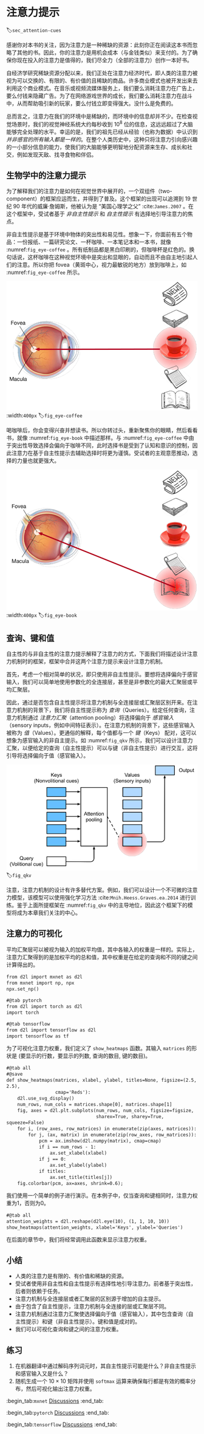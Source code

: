# 注意力提示
:label:`sec_attention-cues`

感谢你对本书的关注，因为注意力是一种稀缺的资源：此刻你正在阅读这本书而忽略了其他的书。因此，你的注意力是用机会成本（与金钱类似）来支付的。为了确保你现在投入的注意力是值得的，我们尽全力（全部的注意力）创作一本好书。

自经济学研究稀缺资源分配以来，我们正处在注意力经济时代，即人类的注意力被视为可以交换的、有限的、有价值的且稀缺的商品。许多商业模式也被开发出来去利用这个商业模式。在音乐或视频流媒体服务上，我们要么消耗注意力在广告上，要么付钱来隐藏广告。为了在网络游戏世界的成长，我们要么消耗注意力在战斗中，从而帮助吸引新的玩家，要么付钱立即变得强大。没什么是免费的。

总而言之，注意力在我们的环境中是稀缺的，而环境中的信息却并不少。在检查视觉场景时，我们的视觉神经系统大约每秒收到 $10^8$ 位的信息，这远远超过了大脑能够完全处理的水平。幸运的是，我们的祖先已经从经验（也称为数据）中认识到 *并非感官的所有输入都是一样的*。在整个人类历史中，这种只将注意力引向感兴趣的一小部分信息的能力，使我们的大脑能够更明智地分配资源来生存、成长和社交，例如发现天敌、找寻食物和伴侣。

## 生物学中的注意力提示

为了解释我们的注意力是如何在视觉世界中展开的，一个双组件（two-component）的框架应运而生，并得到了普及。这个框架的出现可以追溯到 19 世纪 90 年代的威廉·詹姆斯，他被认为是 “美国心理学之父” :cite:`James.2007` 。在这个框架中，受试者基于 *非自主性提示* 和 *自主性提示* 有选择地引导注意力的焦点。

非自主性提示是基于环境中物体的突出性和易见性。想象一下，你面前有五个物品：一份报纸、一篇研究论文、一杯咖啡、一本笔记本和一本书，就像 :numref:`fig_eye-coffee` 。所有纸制品都是黑白印刷的，但咖啡杯是红色的。换句话说，这杯咖啡在这种视觉环境中是突出和显眼的，自动而且不由自主地引起人们的注意。所以你把 fovea（黄斑中心，视力最敏锐的地方）放到咖啡上，如 :numref:`fig_eye-coffee` 所示。

![使用基于突出性的非自主性提示（红杯子，而非纸张），注意力不自主地指向了咖啡。](../img/eye-coffee.svg)
:width:`400px`
:label:`fig_eye-coffee`

喝咖啡后，你会变得兴奋并想读书。所以你转过头，重新聚焦你的眼睛，然后看看书，就像 :numref:`fig_eye-book` 中描述那样。与 :numref:`fig_eye-coffee` 中由于突出性导致选择会偏向于咖啡不同，此时选择书是受到了认知和意识的控制，因此注意力在基于自主性提示去辅助选择时将更为谨慎。受试者的主观意愿推动，选择的力量也就更强大。

![通过使用依赖于任务的意志提示（想读一本书），注意力被自主引导的书上。](../img/eye-book.svg)
:width:`400px`
:label:`fig_eye-book`

## 查询、键和值

自主性的与非自主性的注意力提示解释了注意力的方式，下面我们将描述设计注意力机制时的框架，框架中合并这两个注意力提示来设计注意力机制。

首先，考虑一个相对简单的状况，即只使用非自主性提示。要想将选择偏向于感官输入，我们可以简单地使用参数化的全连接层，甚至是非参数化的最大汇聚层或平均汇聚层。

因此，通过是否包含自主性提示将注意力机制与全连接层或汇聚层区别开来。在注意力机制的背景下，我们将自主性提示称为 *查询*（Queries）。给定任何查询，注意力机制通过 *注意力汇聚*（attention pooling）将选择偏向于 *感官输入*（sensory inputs，例如中间特征表示）。在注意力机制的背景下，这些感官输入被称为 *值*（Values）。更通俗的解释，每个值都与一个 *键*（Keys） 配对，这可以想象为感官输入的非自主提示。如 :numref:`fig_qkv` 所示，我们可以设计注意力汇聚，以便给定的查询（自主性提示）可以与键（非自主性提示）进行交互，这将引导将选择偏向于值（感官输入）。

![注意力机制通过注意力汇聚将 *查询*（自主性提示）和 *键*（非自主性提示）结合在一起，实现对 *值*（感官输入）的选择倾向。](../img/qkv.svg)
:label:`fig_qkv`

注意，注意力机制的设计有许多替代方案。例如，我们可以设计一个不可微的注意力模型，该模型可以使用强化学习方法 :cite:`Mnih.Heess.Graves.ea.2014` 进行训练。鉴于上面所提框架在 :numref:`fig_qkv` 中的主导地位，因此这个框架下的模型将成为本章我们关注的中心。

## 注意力的可视化

平均汇聚层可以被视为输入的加权平均值，其中各输入的权重是一样的。实际上，注意力汇聚得到的是加权平均的总和值，其中权重是在给定的查询和不同的键之间计算得出的。

```{.python .input}
from d2l import mxnet as d2l
from mxnet import np, npx
npx.set_np()
```

```{.python .input}
#@tab pytorch
from d2l import torch as d2l
import torch
```

```{.python .input}
#@tab tensorflow
from d2l import tensorflow as d2l
import tensorflow as tf
```

为了可视化注意力权重，我们定义了 `show_heatmaps` 函数。其输入 `matrices` 的形状是 (要显示的行数，要显示的列数, 查询的数目, 键的数目)。

```{.python .input}
#@tab all
#@save
def show_heatmaps(matrices, xlabel, ylabel, titles=None, figsize=(2.5, 2.5),
                  cmap='Reds'):
    d2l.use_svg_display()
    num_rows, num_cols = matrices.shape[0], matrices.shape[1]
    fig, axes = d2l.plt.subplots(num_rows, num_cols, figsize=figsize,
                                 sharex=True, sharey=True, squeeze=False)
    for i, (row_axes, row_matrices) in enumerate(zip(axes, matrices)):
        for j, (ax, matrix) in enumerate(zip(row_axes, row_matrices)):
            pcm = ax.imshow(d2l.numpy(matrix), cmap=cmap)
            if i == num_rows - 1:
                ax.set_xlabel(xlabel)
            if j == 0:
                ax.set_ylabel(ylabel)
            if titles:
                ax.set_title(titles[j])
    fig.colorbar(pcm, ax=axes, shrink=0.6);
```

我们使用一个简单的例子进行演示。在本例子中，仅当查询和键相同时，注意力权重为1，否则为0。

```{.python .input}
#@tab all
attention_weights = d2l.reshape(d2l.eye(10), (1, 1, 10, 10))
show_heatmaps(attention_weights, xlabel='Keys', ylabel='Queries')
```

在后面的章节中，我们将经常调用此函数来显示注意力权重。

## 小结

* 人类的注意力是有限的、有价值和稀缺的资源。
* 受试者使用非自主性和自主性提示有选择性地引导注意力。前者基于突出性，后者则依赖于任务。
* 注意力机制与全连接层或者汇聚层的区别源于增加的自主提示。
* 由于包含了自主性提示，注意力机制与全连接的层或汇聚层不同。
* 注意力机制通过注意力汇聚使选择偏向于值（感官输入），其中包含查询（自主性提示）和键（非自主性提示）。键和值是成对的。
* 我们可以可视化查询和键之间的注意力权重。

## 练习

1. 在机器翻译中通过解码序列词元时，其自主性提示可能是什么？非自主性提示和感官输入又是什么？
1. 随机生成一个 $10 \times 10$ 矩阵并使用 `softmax` 运算来确保每行都是有效的概率分布，然后可视化输出注意力权重。

:begin_tab:`mxnet`
[Discussions](https://discuss.d2l.ai/t/1596)
:end_tab:

:begin_tab:`pytorch`
[Discussions](https://discuss.d2l.ai/t/1592)
:end_tab:

:begin_tab:`tensorflow`
[Discussions](https://discuss.d2l.ai/t/1710)
:end_tab: